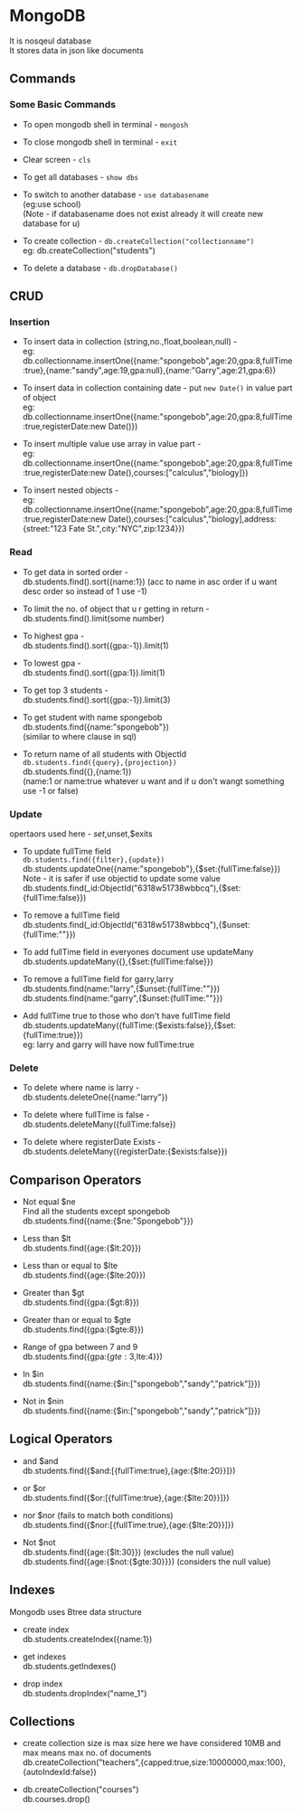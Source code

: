 # MongoDB  

It is nosqeul database  
It stores data in json like documents  

## Commands  

### Some Basic Commands  

- To open mongodb shell in terminal - `mongosh`  

- To close mongodb shell in terminal - `exit`  

- Clear screen - `cls`  

- To get all databases - `show dbs`  

- To switch to another database - `use databasename`  
(eg:use school)  
(Note - if databasename does not exist already it will create new database for u)  

- To create collection - `db.createCollection("collectionname")`  
eg: db.createCollection("students")  

- To delete a database - `db.dropDatabase()`  

## CRUD  

### Insertion  

- To insert data in collection (string,no.,float,boolean,null) -  
eg: db.collectionname.insertOne({name:"spongebob",age:20,gpa:8,fullTime:true},{name:"sandy",age:19,gpa:null},{name:"Garry",age:21,gpa:6})  

- To insert data in collection containing date -  put `new Date()` in value part of object  
eg: db.collectionname.insertOne({name:"spongebob",age:20,gpa:8,fullTime:true,registerDate:new Date()})  

- To insert multiple value use array in value part -  
eg: db.collectionname.insertOne({name:"spongebob",age:20,gpa:8,fullTime:true,registerDate:new Date(),courses:["calculus","biology]})  

- To insert nested objects -  
eg: db.collectionname.insertOne({name:"spongebob",age:20,gpa:8,fullTime:true,registerDate:new Date(),courses:["calculus","biology],address:{street:"123 Fate St.",city:"NYC",zip:1234}})  

### Read  

- To get data in sorted order -  
db.students.find().sort({name:1})  (acc to name in asc order if u want desc order so instead of 1 use -1)  

- To limit the no. of object that u r getting in return -  
db.students.find().limit(some number)  

- To highest gpa -  
db.students.find().sort({gpa:-1}).limit(1)  

- To lowest gpa -  
db.students.find().sort({gpa:1}).limit(1)  

- To get top 3 students -  
db.students.find().sort({gpa:-1}).limit(3)  

- To get student with name spongebob  
db.students.find({name:"spongebob"})  
(similar to where clause in sql)  

- To return name of all students with ObjectId  
`db.students.find({query},{projection})`  
db.students.find({},{name:1})  
(name:1 or name:true whatever u want and if u don't wangt something use -1 or false)  

### Update  

opertaors used here - $set,$unset,$exits  

- To update fullTime field  
`db.students.find({filter},{update})`  
db.students.updateOne({name:"spongebob"},{$set:{fullTime:false}})  
Note - it is safer if use objectid to update some value  
db.students.find(_id:ObjectId("6318w51738wbbcq"),{$set:{fullTime:false}})  

- To remove a fullTime field  
db.students.find(_id:ObjectId("6318w51738wbbcq"),{$unset:{fullTime:""}})  

- To add fullTime field in everyones document use updateMany  
db.students.updateMany({},{$set:{fullTime:false}})  

- To remove a fullTime field for garry,larry  
db.students.find(name:"larry",{$unset:{fullTime:""}})  
db.students.find(name:"garry",{$unset:{fullTime:""}})  

- Add fullTime true to those who don't have fullTime field  
db.students.updateMany({fullTime:{$exists:false}},{$set:{fullTime:true}})  
eg: larry and garry will have now fullTime:true  

### Delete  

- To delete where name is larry -  
db.students.deleteOne({name:"larry"})  

- To delete where fullTime is false -  
db.students.deleteMany({fullTime:false})  

- To delete where registerDate Exists -  
db.students.deleteMany({registerDate:{$exists:false}})  

## Comparison Operators  

- Not equal $ne  
Find all the students except spongebob  
db.students.find({name:{$ne:"Spongebob"}})  

- Less than $lt  
db.students.find({age:{$lt:20}})  

- Less than or equal to $lte  
db.students.find({age:{$lte:20}})  

- Greater than $gt  
db.students.find({gpa:{$gt:8}})  

- Greater than or equal to $gte  
db.students.find({gpa:{$gte:8}})  

- Range of gpa between 7 and 9  
db.students.find({gpa:{$gte:3,$lte:4}})

- In $in  
db.students.find({name:{$in:["spongebob","sandy","patrick"]}})  

- Not in $nin  
db.students.find({name:{$in:["spongebob","sandy","patrick"]}})  

## Logical Operators  

- and $and  
db.students.find({$and:[{fullTime:true},{age:{$lte:20}}]})  

- or $or  
db.students.find({$or:[{fullTime:true},{age:{$lte:20}}]})  

- nor $nor (fails to match both conditions)  
db.students.find({$nor:[{fullTime:true},{age:{$lte:20}}]})  

- Not $not  
db.students.find({age:{$lt:30}})  (excludes the null value)
db.students.find({age:{$not:{$gte:30}}})  (considers the null value)

## Indexes  

Mongodb uses Btree data structure  

- create index  
db.students.createIndex({name:1})  

- get indexes  
db.students.getIndexes()  

- drop index  
db.students.dropIndex("name_1")

## Collections  

- create collection size is max size here we have considered 10MB and max means max no. of documents  
db.createCollection("teachers",{capped:true,size:10000000,max:100},{autoIndexId:false})  

- db.createCollection("courses")  
db.courses.drop()  

